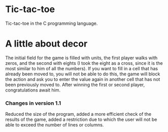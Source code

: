 # Tic-tac-toe
Tic-tac-toe in the C programming language.

# A little about decor
The initial field for the game is filled with units, the first player walks with zeros, and the second with eights (I took the eight as a cross, since it is the most similar to him of all the numbers).
If you want to fill in a cell that has already been moved to, you will not be able to do this, the game will block the action and ask you to enter the value again in another cell that has not been previously moved to.
After winning the first or second player, congratulations await him.

### Changes in version 1.1
Reduced the size of the program, added a more efficient check of the results of the game, added a restriction due to which the user will not be able to exceed the number of lines or columns.
